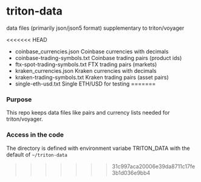 # triton-data
data files  (primarily json/json5 format) supplementary to triton/voyager


<<<<<<< HEAD
* coinbase_currencies.json            Coinbase currencies with decimals
* coinbase-trading-symbols.txt        Coinbase trading pairs (product ids)
* ftx-spot-trading-symbols.txt        FTX trading pairs (markets)
* kraken_currencies.json              Kraken currencies with decimals
* kraken-trading-symbols.txt          Kraken trading pairs (asset pairs)
* single-eth-usd.txt                  Single ETH/USD for testing
=======
### Purpose
This repo keeps data files like pairs and currency lists needed for triton/voyager.

### Access in the code
The directory is defined with environment variabe TRITON_DATA with the default of ```~/triton-data```
>>>>>>> 31c997aca20006e39da8711c17fe3b1d036e9bb4



